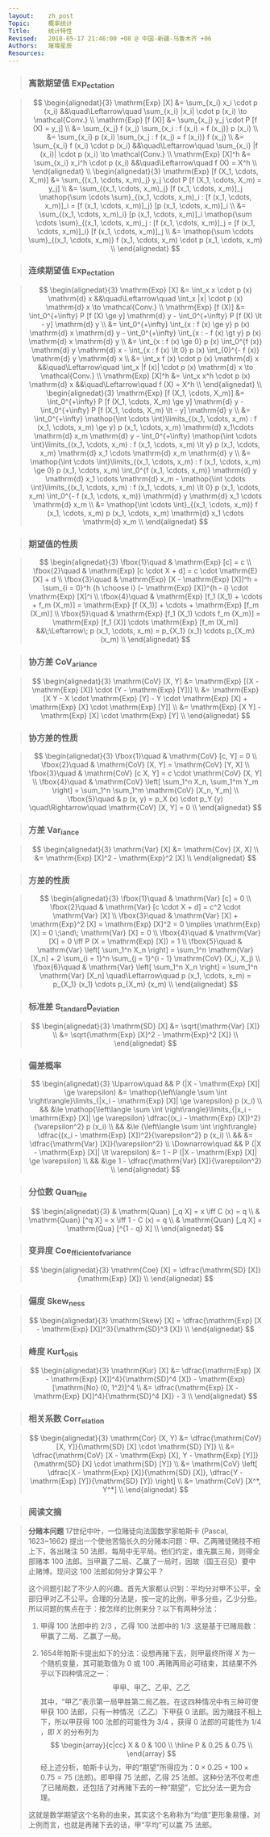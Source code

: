 ```yaml
---
layout:    zh_post
Topic:     概率统计
Title:     统计特性
Revised:   2018-05-17 21:46:00 +08 @ 中国-新疆-乌鲁木齐 +06
Authors:   璀璨星辰
Resources:
---
```


> ### 离散期望值 $\mathrm{Exp_{ectation}}$

> $$
> \begin{alignedat}{3}
>                    \mathrm{Exp} [X] &= \sum_{x_i} x_i \cdot p (x_i)                               &&\quad\Leftarrow\quad \sum_{x_i} |x_i| \cdot p (x_i) \to \mathcal{Conv.} \\
>                \mathrm{Exp} [f (X)] &= \sum_{x_j} y_j \cdot P [f (X) = y_j] \\
>                                     &= \sum_{x_j} f (x_j) \sum_{x_i : f (x_i) = f (x_j)} p (x_i) \\
>                                     &= \sum_{x_i} p (x_i) \sum_{x_j : f (x_j) = f (x_i)}  f (x_j) \\
>                                     &= \sum_{x_i} f (x_i) \cdot p (x_i)                           &&\quad\Leftarrow\quad \sum_{x_i} |f (x_i)| \cdot p (x_i) \to \mathcal{Conv.} \\
>                  \mathrm{Exp} [X]^h &= \sum_{x_i} x_i^h \cdot p (x_i)                             &&\quad\Leftarrow\quad f (X) = X^h \\
> \end{alignedat} \\
> \begin{alignedat}{3}
> \mathrm{Exp} [f (X_1, \cdots, X_m)] &= \sum_{(x_1, \cdots, x_m)_j} y_j \cdot P [f (X_1, \cdots, X_m) = y_j] \\
>                                     &= \sum_{(x_1, \cdots, x_m)_j} [f (x_1, \cdots, x_m)]_j \mathop{\sum \cdots \sum}_{(x_1, \cdots, x_m)_i : [f (x_1, \cdots, x_m)]_i = [f (x_1, \cdots, x_m)]_j} [p (x_1, \cdots, x_m)]_i \\
>                                     &= \sum_{(x_1, \cdots, x_m)_i} [p (x_1, \cdots, x_m)]_i \mathop{\sum \cdots \sum}_{(x_1, \cdots, x_m)_j : [f (x_1, \cdots, x_m)]_j = [f (x_1, \cdots, x_m)]_i} [f (x_1, \cdots, x_m)]_j \\
>                                     &= \mathop{\sum \cdots \sum}_{(x_1, \cdots, x_m)} f (x_1, \cdots, x_m) \cdot p (x_1, \cdots, x_m) \\
> \end{alignedat}
> $$
>

> ### 连续期望值 $\mathrm{Exp_{ectation}}$

> $$
> \begin{alignedat}{3}
>                    \mathrm{Exp} [X] &= \int_x x \cdot p (x) \mathrm{d} x                                                                                                                   &&\quad\Leftarrow\quad \int_x |x| \cdot p (x) \mathrm{d} x \to \mathcal{Conv.} \\
>                \mathrm{Exp} [f (X)] &= \int_0^{+\infty} P [f (X) \ge y] \mathrm{d} y - \int_0^{+\infty} P [f (X) \lt - y] \mathrm{d} y \\
>                                     &= \int_0^{+\infty} \int_{x : f (x) \ge y} p (x) \mathrm{d} x \mathrm{d} y - \int_0^{+\infty} \int_{x : - f (x) \gt y} p (x) \mathrm{d} x \mathrm{d} y \\
>                                     &= \int_{x : f (x) \ge 0} p (x) \int_0^{f (x)} \mathrm{d} y \mathrm{d} x - \int_{x : f (x) \lt 0} p (x) \int_{0}^{- f (x)} \mathrm{d} y \mathrm{d} x \\
>                                     &= \int_x f (x) \cdot p (x) \mathrm{d} x                                                                                                               &&\quad\Leftarrow\quad \int_x |f (x)| \cdot p (x) \mathrm{d} x \to \mathcal{Conv.} \\ 
>                  \mathrm{Exp} [X]^h &= \int_x x^h \cdot p (x) \mathrm{d} x                                                                                                                 &&\quad\Leftarrow\quad f (X) = X^h \\
> \end{alignedat} \\
> \begin{alignedat}{3}
> \mathrm{Exp} [f (X_1, \cdots, X_m)] &= \int_0^{+\infty} P [f (X_1, \cdots, X_m) \ge y] \mathrm{d} y - \int_0^{+\infty} P [f (X_1, \cdots, X_m) \lt - y] \mathrm{d} y \\
>                                     &= \int_0^{+\infty} \mathop{\int \cdots \int}\limits_{(x_1, \cdots, x_m) : f (x_1, \cdots, x_m) \ge y} p (x_1, \cdots, x_m) \mathrm{d} x_1\cdots \mathrm{d} x_m \mathrm{d} y - \int_0^{+\infty} \mathop{\int \cdots \int}\limits_{(x_1, \cdots, x_m) : f (x_1, \cdots, x_m) \lt y} p (x_1, \cdots, x_m) \mathrm{d} x_1 \cdots \mathrm{d} x_m \mathrm{d} y \\
>                                     &= \mathop{\int \cdots \int}\limits_{(x_1, \cdots, x_m) : f (x_1, \cdots, x_m) \ge 0} p (x_1, \cdots, x_m) \int_0^{f (x_1, \cdots, x_m)} \mathrm{d} y \mathrm{d} x_1 \cdots \mathrm{d} x_m - \mathop{\int \cdots \int}\limits_{(x_1, \cdots, x_m) : f (x_1, \cdots, x_m) \lt 0} p (x_1, \cdots, x_m) \int_0^{- f (x_1, \cdots, x_m)} \mathrm{d} y \mathrm{d} x_1 \cdots \mathrm{d} x_m \\
>                                     &= \mathop{\int \cdots \int}_{(x_1, \cdots, x_m)} f (x_1, \cdots, x_m) p (x_1, \cdots, x_m) \mathrm{d} x_1 \cdots \mathrm{d} x_m \\
> \end{alignedat}
> $$
>

> ### 期望值的性质

> $$
> \begin{alignedat}{3}
> \fbox{1}\quad & \mathrm{Exp} [c] = c \\
> \fbox{2}\quad & \mathrm{Exp} [c \cdot X + d] = c \cdot \mathrm{E} [X] + d \\
> \fbox{3}\quad & \mathrm{Exp} [X - \mathrm{Exp} [X]]^h = \sum_{i = 0}^h {h \choose i} (- \mathrm{Exp} [X])^{h - i} \cdot \mathrm{Exp} [X]^i \\
> \fbox{4}\quad & \mathrm{Exp} [f_1 (X_1) + \cdots + f_m (X_m)] = \mathrm{Exp} [f (X_1)] + \cdots + \mathrm{Exp} [f_m (X_m)] \\
> \fbox{5}\quad & \mathrm{Exp} [f_1 (X_1) \cdots f_m (X_m)] = \mathrm{Exp} [f_1 (X)] \cdots \mathrm{Exp} [f_m (X_m)] &&\;\Leftarrow\; p (x_1, \cdots, x_m) = p_{X_1} (x_1) \cdots p_{X_m} (x_m) \\
> \end{alignedat}
> $$
>

> ### 协方差 $\mathrm{CoV_{ariance}}$

> $$
> \begin{alignedat}{3}
> \mathrm{CoV} [X, Y] &=  \mathrm{Exp} [(X - \mathrm{Exp} [X]) \cdot (Y - \mathrm{Exp} [Y])] \\
>                     &= \mathrm{Exp} [X Y - X \cdot \mathrm{Exp} [Y] - Y \cdot \mathrm{Exp} [X] + \mathrm{Exp} [X] \cdot \mathrm{Exp} [Y]] \\
>                     &= \mathrm{Exp} [X Y] - \mathrm{Exp} [X] \cdot \mathrm{Exp} [Y] \\
> \end{alignedat}
> $$
>

> ### 协方差的性质

> $$
> \begin{alignedat}{3}
> \fbox{1}\quad & \mathrm{CoV} [c, Y] = 0 \\
> \fbox{2}\quad & \mathrm{CoV} [X, Y] = \mathrm{CoV} [Y, X] \\
> \fbox{3}\quad & \mathrm{CoV} [c X, Y] = c \cdot \mathrm{CoV} [X, Y] \\
> \fbox{4}\quad & \mathrm{CoV} \left[ \sum_1^n X_n, \sum_1^m Y_m \right] = \sum_1^n \sum_1^m \mathrm{CoV} [X_n, Y_m] \\
> \fbox{5}\quad & p (x, y) = p_X (x) \cdot p_Y (y) \quad\Rightarrow\quad \mathrm{CoV} [X, Y] = 0 \\
> \end{alignedat}
> $$
>

> ### 方差 $\mathrm{Var_{iance}}$

> $$
> \begin{alignedat}{3}
> \mathrm{Var} [X] &= \mathrm{Cov} [X, X] \\
>                  &= \mathrm{Exp} [X]^2 - \mathrm{Exp}^2 [X] \\
> \end{alignedat}
> $$
>

> ### 方差的性质

> $$
> \begin{alignedat}{3}
> \fbox{1}\quad & \mathrm{Var} [c] = 0 \\
> \fbox{2}\quad & \mathrm{Var} [c \cdot X + d] = c^2 \cdot \mathrm{Var} [X] \\
> \fbox{3}\quad & \mathrm{Var} [X] + \mathrm{Exp}^2 [X] = \mathrm{Exp} [X]^2 = 0 \implies \mathrm{Exp} [X] = 0 \;\and\; \mathrm{Var} [X] = 0 \\
> \fbox{4}\quad & \mathrm{Var} [X] = 0 \iff P (X = \mathrm{Exp} [X]) = 1  \\
> \fbox{5}\quad & \mathrm{Var} \left[ \sum_1^n X_n \right] = \sum_1^n \mathrm{Var} [X_n] + 2 \sum_{i = 1}^n \sum_{j = 1}^{i - 1} \mathrm{CoV} (X_i, X_j) \\
> \fbox{6}\quad & \mathrm{Var} \left[ \sum_1^n X_n \right] = \sum_1^n \mathrm{Var} [X_n] \quad\Leftarrow\quad p (x_1, \cdots, x_m) = p_{X_1} (x_1) \cdots p_{X_m} (x_m) \\
> \end{alignedat}
> $$
>

> ### 标准差 $\mathrm{S_{tandard} D_{eviation}}$

> $$
> \begin{alignedat}{3}
> \mathrm{SD} [X] &= \sqrt{\mathrm{Var} [X]} \\
>                 &= \sqrt{\mathrm{Exp} [X]^2 - \mathrm{Exp}^2 [X]} \\
> \end{alignedat}
> $$
>

> ### 偏差概率

> $$
> \begin{alignedat}{3}
> \Uparrow\quad   && P (|X - \mathrm{Exp} [X]| \ge \varepsilon) &= \mathop{\left\langle \sum \int \right\rangle}\limits_{|x_i - \mathrm{Exp} [X]| \ge \varepsilon} p (x_i) \\
>                 &&                                            &\le \mathop{\left\langle \sum \int \right\rangle}\limits_{|x_i - \mathrm{Exp} [X]| \ge \varepsilon} \dfrac{(x_i - \mathrm{Exp} [X])^2}{\varepsilon^2} p (x_i) \\
>                 &&                                            &\le {\left\langle \sum \int \right\rangle} \dfrac{(x_i - \mathrm{Exp} [X])^2}{\varepsilon^2} p (x_i) \\
>                 &&                                            &= \dfrac{\mathrm{Var} [X]}{\varepsilon^2} \\
> \Downarrow\quad && P (|X - \mathrm{Exp} [X]| \lt \varepsilon) &= 1 - P (|X - \mathrm{Exp} [X]| \ge \varepsilon) \\
>                 &&                                            &\ge 1 - \dfrac{\mathrm{Var} [X]}{\varepsilon^2} \\
> \end{alignedat}
> $$
>

> ### 分位数 $\mathrm{Quan_{tile}}$

> $$
> \begin{alignedat}{3}
> & \mathrm{Quan} [_q X] = x \iff C (x) = q \\
> & \mathrm{Quan} [^q X] = x \iff 1 - C (x) = q \\
> & \mathrm{Quan} [_q X] = \mathrm{Qua} [^{1 - q} X] \\
> \end{alignedat}
> $$
>

> ### 变异度 $\mathrm{Coe_{fficient} {_{of}} {_{variance}}}$

> $$
> \begin{alignedat}{3}
> \mathrm{Coe} [X] = \dfrac{\mathrm{SD} [X]}{\mathrm{Exp} [X]} \\
> \end{alignedat}
> $$
>

> ### 偏度 $\mathrm{Skew_{ness}}$

> $$
> \begin{alignedat}{3}
> \mathrm{Skew} [X] = \dfrac{\mathrm{Exp} [X - \mathrm{Exp} [X]]^3}{\mathrm{SD}^3 [X]} \\
> \end{alignedat}
> $$
>

> ### 峰度 $\mathrm{Kurt_{osis}}$

> $$
> \begin{alignedat}{3}
> \mathrm{Kur} [X] &= \dfrac{\mathrm{Exp} [X - \mathrm{Exp} [X]]^4}{\mathrm{SD}^4 [X]} - \mathrm{Exp} [\mathrm{No} (0, 1^2)]^4 \\
>                  &= \dfrac{\mathrm{Exp} [X - \mathrm{Exp} [X]]^4}{\mathrm{SD}^4 [X]} - 3 \\
> \end{alignedat}
> $$
>

> ### 相关系数 $\mathrm{Corr_{elation}}$ 

> $$
> \begin{alignedat}{3}
> \mathrm{Cor} (X, Y) &= \dfrac{\mathrm{CoV} [X, Y]}{\mathrm{SD} [X] \cdot \mathrm{SD} [Y]} \\
>                     &= \dfrac{\mathrm{CoV} [X - \mathrm{Exp} [X], Y - \mathrm{Exp} [Y]]}{\mathrm{SD} [X] \cdot \mathrm{SD} [Y]} \\
>                     &= \mathrm{CoV} \left[ \dfrac{X - \mathrm{Exp} [X]}{\mathrm{SD} [X]}, \dfrac{Y - \mathrm{Exp} [Y]}{\mathrm{SD} [Y]} \right] \\
>                     &= \mathrm{CoV} [X^*, Y^*] \\
> \end{alignedat}
> $$
>

> ### 阅读文摘

> **分赌本问题**  17世纪中叶，一位赌徒向法国数学家帕斯卡 (Pascal, 1623~1662) 提出一个使他苦恼长久的分赌本问题：甲、乙两赌徒赌技不相上下，各出赌注 $50$ 法郎，每局中无平局。他们约定，谁先赢三局，则得全部赌本 $100$ 法郎。当甲赢了二局、乙赢了一局时，因故（国王召见）要中止赌博。现问这 $100$ 法郎如何分才算公平？
>
> 这个问题引起了不少人的兴趣。首先大家都认识到：平均分对甲不公平，全部归甲对乙不公平。合理的分法是，按一定的比例，甲多分些，乙少分些。所以问题的焦点在于：按怎样的比例来分？以下有两种分法：
>
> 1. 甲得 $100$ 法郎中的 $2/3$ ，乙得 $100$ 法郎中的 $1/3$ .这是基于已赌局数：甲赢了二局、乙赢了一局。
>
> 2. 1654年帕斯卡提出如下的分法：设想再赌下去，则甲最终所得 $X$ 为一个随机变量，其可能取值为 $0$ 或 $100$ .再赌两局必可结束，其结果不外乎以下四种情况之一：
>    $$
>    \text{甲甲、甲乙、乙甲、乙乙}
>    $$
>    其中，“甲乙”表示第一局甲胜第二局乙胜。在这四种情况中有三种可使甲获 $100$ 法郎，只有一种情况（乙乙）下甲获 $0$ 法郎。因为赌技不相上下，所以甲获得 $100$ 法郎的可能性为 $3/4$ ，获得 $0$ 法郎的可能性为 $1/4$ ，即 $X$ 的分布列为
>    $$
>    \begin{array}{c|cc}
>    X & 0    & 100 \\
>    \hline
>    P & 0.25 & 0.75 \\
>    \end{array}
>    $$
>    经上述分析，帕斯卡认为，甲的“期望”所得应为：$0 \times 0.25 + 100 \times 0.75 = 75$ (法郎)。即甲得 $75$ 法郎，乙得 $25$ 法郎。这种分法不仅考虑了已赌局数，还包括了对再赌下去的一种“期望”，它比分法一更为合理。
>
> 这就是数学期望这个名称的由来，其实这个名称称为“均值”更形象易懂，对上例而言，也就是再赌下去的话，甲“平均”可以赢 $75$ 法郎。